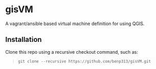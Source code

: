 # gisVM
A vagrant/ansible based virtual machine definition for using QGIS.

## Installation

Clone this repo using a recursive checkout command, such as:

> `git clone --recursive https://github.com/benp313/gisVM.git`
